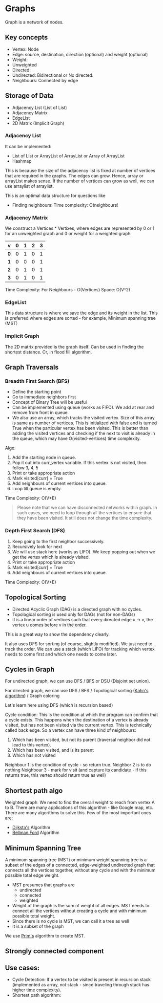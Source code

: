 # Graphs
Graph is a network of nodes. 

## Key concepts
* Vertex: Node
* Edge: source, destination, direction (optional) and weight (optional)
* Weight: 
* Unweighted
* Directed: 
* Undirected: Bidirectional or No directed.
* Neighbours: Connected by edge

## Storage of Data
* Adjacency List (List of List)
* Adjacency Matrix
* EdgeList
* 2D Matrix (Implicit Graph)

### Adjacency List
It can be implemented:
* List of List or ArrayList of ArrayList or Array of ArrayList
* Hashmap

This is because the size of the adjacency list is fixed at number of vertices that are required in the graphs. The edges can grow. Hence, array or arrayList makes sense. If the number of vertices can grow as well, we can use arraylist of arraylist.

This is an optimal data structure for questions like 
* Finding neighbours: Time complexity: O(neighbours)


### Adjacency Matrix
We construct a Vertices * Vertixes, where edges are represented by 0 or 1 for an unweighted graph and 0 or weight for a weighted graph

| v     | 0 | 1 | 2 | 3 |
|-------|---|---|---|---|
| **0** | 0 | 1 | 0 | 1 |
| **1** | 0 | 0 | 0 | 1 |
| **2** | 0 | 1 | 0 | 1 |
| **3** | 0 | 1 | 0 | 1 |

Time Complexity: For Neighbours - O(Vertices)
Space: O(V^2)

### EdgeList
This data structure is where we save the edge and its weight in the list. This is preferred where edges are sorted - for example, Minimum spanning tree (MST)

### Implicit Graph
The 2D matrix provided is the graph itself. Can be used in finding the shortest distance. Or, in flood fill algorithm.

## Graph Traversals

### Breadth First Search (BFS)
* Define the starting point
* Go to immediate neighbors first
* Concept of Binary Tree will be useful
* Can be implemented using queue (works as FIFO). We add at rear and remove from front in queue.
* We also use an array, which tracks the visited vertex. Size of this array is same as number of vertices. This is initialized with false and is turned True when the particular vertex has been visited. This is better than adding the visited vertices and checking if the next to visit is already in the queue, which may have O(visited-vertices) time complexity.

Algo:
1. Add the starting node in queue.
2. Pop it out into curr_vertex variable. If this vertex is not visited, then follow 3, 4, 5 
3. Print or take appropriate action
4. Mark visited[curr] = True
5. Add neighbours of current vertices into queue.
6. Loop till queue is empty.

Time Complexity: O(V+E)

> Please note that we can have disconnected networks within graph. In such cases, we need to loop through all the vertices to ensure that they have been visited. It still does not change the time complexity.

### Depth First Search (DFS)
1. Keep going to the first neighbor successively. 
2. Recursively look for next
3. We will use stack here (works as LIFO). We keep popping out when we get the vertex which is already visited.
4. Print or take appropriate action
5. Mark visited[curr] = True
6. Add neighbours of current vertices into queue.

Time Complexity: O(V+E)

## Topological Sorting
* Directed Acyclic Graph (DAG) is a directed graph with no cycles.
* Topological sorting is used only for DAGs (not for non-DAGs)
* It is a linear order of vertices such that every directed edge u -> v, the vertex u comes before v in the order.

This is a great way to show the dependency clearly.

It also uses DFS for sorting (of course, slightly modified). We just need to track the order. We can use a stack (which LIFO) for tracking which vertex needs to come first and which one needs to come later.

## Cycles in Graph
For undirected graph, we can use DFS / BFS or DSU (Disjoint set union).

For directed graph, we can use DFS / BFS / Topological sorting ([Kahn's algorithm](../Algorithms/kahns-algorithm.md)) / Graph coloring

Let's learn here using DFS (which is recursion based)

Cycle condition: This is the condition at which the program can confirm that a cycle exists. This happens when the destination of a vertex is already visited, but has not been visited via the current vertex. This is technically called back edge. So a vertex can have three kind of neighbours:
1. Which has been visited, but not its parent (traversal neighbor did not lead to this vertex).
2. Which has been visited, and is its parent
3. Which has not visited

Neighbour 1 is the condition of cycle - so return true.
Neighbor 2 is to do nothing
Neighbour 3 - mark for visit (and capture its candidate - if this returns true, this vertex should return true as well)

## Shortest path algo
Weighted graph: We need to find the overall weight to reach from vertex A to B. There are many applications of this algorithm - like Google map, etc. There are many algorithms to solve this. Few of the most important ones are:
* [Dijksta's](../Algorithms/Dijkstra-Algorithm.md) Algorithm
* [Bellman Ford](../Algorithms/BellmanFord-Algorithm.md) Algorithm

## Minimum Spanning Tree
A minimum spanning tree (MST) or minimum weight spanning tree is a subset of the edges of a connected, edge-weighted undirected graph that connects all the vertices together, without any cycle and with the minimum possible total edge weight.

* MST presumes that graphs are
    * undirected
    * connected
    * weighted
* Weight of the graph is the sum of weight of all edges. MST needs to connect all the vertices without creating a cycle and with minimum possible total weight.
* Since there is no cycle is MST, we can call it a tree as well
* It is a subset of the graph

We use [Prim's](../Algorithms/Prim-Algorithm.md) algorithm to create MST.

## Strongly connected component



## Use cases:
* Cycle Detection: If a vertex to be visited is present in recursion stack (implemented as array, not stack - since traveling through stack has higher time complexity).
* Shortest path algorithm: